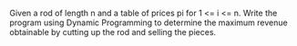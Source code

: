 Given a rod of length n and a table of prices pi for 1 <= i <= n. Write the program using Dynamic Programming to determine the maximum revenue obtainable by cutting up the rod and selling the pieces.
